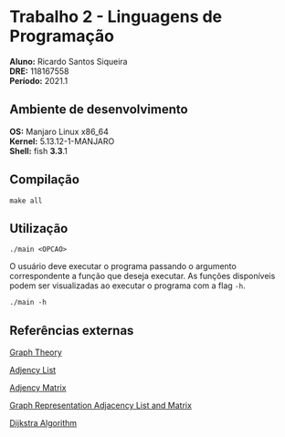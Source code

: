# Trabalho 2 - Linguagens de Programação

**Aluno:** Ricardo Santos Siqueira\
**DRE:** 118167558\
**Período:** 2021.1 

## Ambiente de desenvolvimento

**OS:** Manjaro Linux x86_64\
**Kernel:** 5.13.12-1-MANJARO\
**Shell:** fish **3.3**.1

## Compilação

```console
make all
```

## Utilização

```console
./main <OPCAO>
```

O usuário deve executar o programa passando o argumento correspondente a função que deseja executar. As funções disponíveis podem ser visualizadas ao executar o programa com a flag ```-h```.

```console
./main -h
```

## Referências externas

[Graph Theory](https://youtu.be/LFKZLXVO-Dg)

[Adjency List](https://en.wikipedia.org/wiki/Adjacency_list)

[Adjency Matrix](hhttps://en.wikipedia.org/wiki/Adjacency_matrix)

[Graph Representation Adjacency List and Matrix](https://algorithmtutor.com/Data-Structures/Graph/Graph-Representation-Adjacency-List-and-Matrix/)

[Dijkstra Algorithm](https://www.programiz.com/dsa/dijkstra-algorithm)